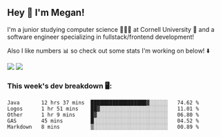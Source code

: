 ## Hey 👋 I'm Megan! 
I'm a junior studying computer science 👩🏻‍💻 at Cornell University 🐻 and a software engineer specializing in fullstack/frontend development!

Also I like numbers 📊 so check out some stats I'm working on below! ⬇️

<img src="https://github-readme-stats.meganyin13.vercel.app/api?username=meganyin13&show_icons=true&hide=stars&count_private=true" />

<img src="https://github-readme-stats.meganyin13.vercel.app/api/top-langs/?username=meganyin13&layout=compact&hide=Jupyter%20Notebook" />

### This week's dev breakdown 🖥:
<!--START_SECTION:waka-->
```text
Java       12 hrs 37 mins  ██████████████████▓░░░░░░   74.62 % 
Logos      1 hr 51 mins    ██▓░░░░░░░░░░░░░░░░░░░░░░   11.01 % 
Other      1 hr 9 mins     █▓░░░░░░░░░░░░░░░░░░░░░░░   06.80 % 
GAS        45 mins         █░░░░░░░░░░░░░░░░░░░░░░░░   04.52 % 
Markdown   8 mins          ▒░░░░░░░░░░░░░░░░░░░░░░░░   00.89 % 
```
<!--END_SECTION:waka-->
